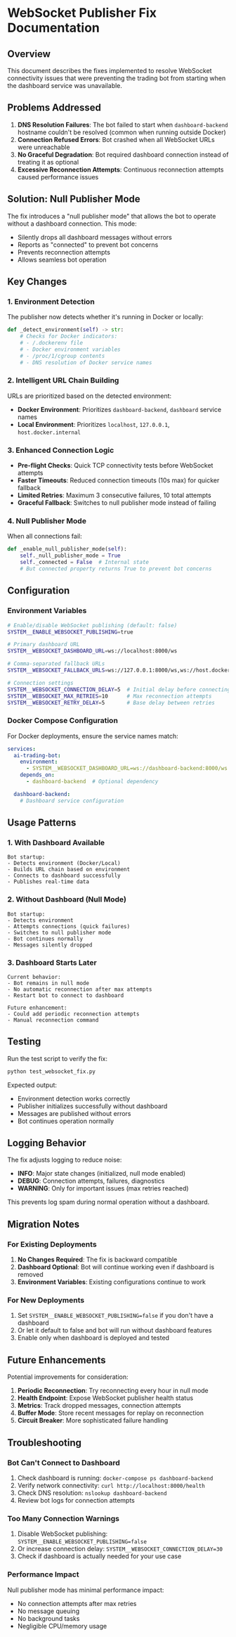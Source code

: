# WebSocket Publisher Fix Documentation

## Overview

This document describes the fixes implemented to resolve WebSocket connectivity issues that were preventing the trading bot from starting when the dashboard service was unavailable.

## Problems Addressed

1. **DNS Resolution Failures**: The bot failed to start when `dashboard-backend` hostname couldn't be resolved (common when running outside Docker)
2. **Connection Refused Errors**: Bot crashed when all WebSocket URLs were unreachable
3. **No Graceful Degradation**: Bot required dashboard connection instead of treating it as optional
4. **Excessive Reconnection Attempts**: Continuous reconnection attempts caused performance issues

## Solution: Null Publisher Mode

The fix introduces a "null publisher mode" that allows the bot to operate without a dashboard connection. This mode:

- Silently drops all dashboard messages without errors
- Reports as "connected" to prevent bot concerns
- Prevents reconnection attempts
- Allows seamless bot operation

## Key Changes

### 1. Environment Detection

The publisher now detects whether it's running in Docker or locally:

```python
def _detect_environment(self) -> str:
    # Checks for Docker indicators:
    # - /.dockerenv file
    # - Docker environment variables
    # - /proc/1/cgroup contents
    # - DNS resolution of Docker service names
```

### 2. Intelligent URL Chain Building

URLs are prioritized based on the detected environment:

- **Docker Environment**: Prioritizes `dashboard-backend`, `dashboard` service names
- **Local Environment**: Prioritizes `localhost`, `127.0.0.1`, `host.docker.internal`

### 3. Enhanced Connection Logic

- **Pre-flight Checks**: Quick TCP connectivity tests before WebSocket attempts
- **Faster Timeouts**: Reduced connection timeouts (10s max) for quicker fallback
- **Limited Retries**: Maximum 3 consecutive failures, 10 total attempts
- **Graceful Fallback**: Switches to null publisher mode instead of failing

### 4. Null Publisher Mode

When all connections fail:

```python
def _enable_null_publisher_mode(self):
    self._null_publisher_mode = True
    self._connected = False  # Internal state
    # But connected property returns True to prevent bot concerns
```

## Configuration

### Environment Variables

```bash
# Enable/disable WebSocket publishing (default: false)
SYSTEM__ENABLE_WEBSOCKET_PUBLISHING=true

# Primary dashboard URL
SYSTEM__WEBSOCKET_DASHBOARD_URL=ws://localhost:8000/ws

# Comma-separated fallback URLs
SYSTEM__WEBSOCKET_FALLBACK_URLS=ws://127.0.0.1:8000/ws,ws://host.docker.internal:8000/ws

# Connection settings
SYSTEM__WEBSOCKET_CONNECTION_DELAY=5  # Initial delay before connecting
SYSTEM__WEBSOCKET_MAX_RETRIES=10      # Max reconnection attempts
SYSTEM__WEBSOCKET_RETRY_DELAY=5       # Base delay between retries
```

### Docker Compose Configuration

For Docker deployments, ensure the service names match:

```yaml
services:
  ai-trading-bot:
    environment:
      - SYSTEM__WEBSOCKET_DASHBOARD_URL=ws://dashboard-backend:8000/ws
    depends_on:
      - dashboard-backend  # Optional dependency

  dashboard-backend:
    # Dashboard service configuration
```

## Usage Patterns

### 1. With Dashboard Available

```
Bot startup:
- Detects environment (Docker/Local)
- Builds URL chain based on environment
- Connects to dashboard successfully
- Publishes real-time data
```

### 2. Without Dashboard (Null Mode)

```
Bot startup:
- Detects environment
- Attempts connections (quick failures)
- Switches to null publisher mode
- Bot continues normally
- Messages silently dropped
```

### 3. Dashboard Starts Later

```
Current behavior:
- Bot remains in null mode
- No automatic reconnection after max attempts
- Restart bot to connect to dashboard

Future enhancement:
- Could add periodic reconnection attempts
- Manual reconnection command
```

## Testing

Run the test script to verify the fix:

```bash
python test_websocket_fix.py
```

Expected output:
- Environment detection works correctly
- Publisher initializes successfully without dashboard
- Messages are published without errors
- Bot continues operation normally

## Logging Behavior

The fix adjusts logging to reduce noise:

- **INFO**: Major state changes (initialized, null mode enabled)
- **DEBUG**: Connection attempts, failures, diagnostics
- **WARNING**: Only for important issues (max retries reached)

This prevents log spam during normal operation without a dashboard.

## Migration Notes

### For Existing Deployments

1. **No Changes Required**: The fix is backward compatible
2. **Dashboard Optional**: Bot will continue working even if dashboard is removed
3. **Environment Variables**: Existing configurations continue to work

### For New Deployments

1. Set `SYSTEM__ENABLE_WEBSOCKET_PUBLISHING=false` if you don't have a dashboard
2. Or let it default to false and bot will run without dashboard features
3. Enable only when dashboard is deployed and tested

## Future Enhancements

Potential improvements for consideration:

1. **Periodic Reconnection**: Try reconnecting every hour in null mode
2. **Health Endpoint**: Expose WebSocket publisher health status
3. **Metrics**: Track dropped messages, connection attempts
4. **Buffer Mode**: Store recent messages for replay on reconnection
5. **Circuit Breaker**: More sophisticated failure handling

## Troubleshooting

### Bot Can't Connect to Dashboard

1. Check dashboard is running: `docker-compose ps dashboard-backend`
2. Verify network connectivity: `curl http://localhost:8000/health`
3. Check DNS resolution: `nslookup dashboard-backend`
4. Review bot logs for connection attempts

### Too Many Connection Warnings

1. Disable WebSocket publishing: `SYSTEM__ENABLE_WEBSOCKET_PUBLISHING=false`
2. Or increase connection delay: `SYSTEM__WEBSOCKET_CONNECTION_DELAY=30`
3. Check if dashboard is actually needed for your use case

### Performance Impact

Null publisher mode has minimal performance impact:
- No connection attempts after max retries
- No message queuing
- No background tasks
- Negligible CPU/memory usage